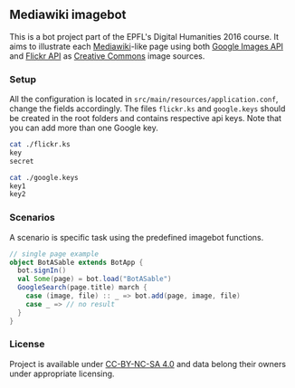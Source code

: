 ## Mediawiki imagebot

This is a bot project part of the EPFL's Digital Humanities 2016 course. It aims to illustrate each [Mediawiki](https://www.mediawiki.org/wiki/MediaWiki/fr)-like page using both [Google Images API](https://developers.google.com/custom-search/) and [Flickr API](https://www.flickr.com/services/api/) as [Creative Commons](http://creativecommons.org) image sources.

### Setup

All the configuration is located in `src/main/resources/application.conf`, change the fields accordingly. The files `flickr.ks` and `google.keys` should be created in the root folders and contains respective api keys. Note that you can add more than one Google key.

```bash
cat ./flickr.ks
key
secret
```

```bash
cat ./google.keys
key1
key2
```

### Scenarios

A scenario is specific task using the predefined imagebot functions.

```scala
// single page example
object BotASable extends BotApp {
  bot.signIn()
  val Some(page) = bot.load("BotASable")
  GoogleSearch(page.title) march {
    case (image, file) :: _ => bot.add(page, image, file)
    case _ => // no result
  }
}
```

### License

Project is available under [CC-BY-NC-SA 4.0](http://creativecommons.org/licenses/by-nc-sa/4.0/) and data belong their owners under appropriate licensing.
